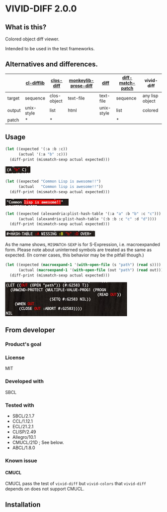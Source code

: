 # VIVID-DIFF 2.0.0
## What is this?
Colored object diff viewer.

Intended to be used in the test frameworks.

## Alternatives and differences.

|        | [cl-difflib] | [clos-diff] | [monkeylib-prose-diff] | [diff]     | [diff-match-patch] | vivid-diff      |
| ------ | ------------ | ----------- | ---------------------- | ---------- | ------------------ | --------------- |
| target | sequence     | clos-object | text-file              | text-file  | sequence           | any lisp object |
| output | unix-style   | list        | html                   | unix-style | list               | colored         |
| patch  | *            | *           |                        |            | *                  |                 |

[cl-difflib]: https://github.com/wiseman/cl-difflib
[clos-diff]: https://github.com/krzysz00/clos-diff
[monkeylib-prose-diff]: https://github.com/gigamonkey/monkeylib-prose-diff
[diff]: https://github.com/sharplispers/diff
[diff-match-patch]: https://github.com/agrostis/diff-match-patch

## Usage

```lisp
(let ((expected '(:a :b :c))
      (actual '(:a "b" :c)))
  (diff-print (mismatch-sexp actual expected)))
```
![image of the conses diff.](img/conses.jpg)

```lisp
(let ((expected "Common Lisp is awesome!!")
      (actual   "Common lisp is awesome!!"))
  (diff-print (mismatch-sexp actual expected)))
```
![image of the string diff.](img/string.jpg)

```lisp
(let ((expected (alexandria:plist-hash-table '(:a "a" :b "b" :c "c")))
      (actual (alexandria:plist-hash-table '(:b :b :c "c" :d "d"))))
  (diff-print (mismatch-sexp actual expected)))
```
![image of the hash-table diff.](img/hash-table.jpg)

As the name shows, `MISMATCH-SEXP` is for S-Expression, i.e. macroexpanded form.
Please note about uninterned symbols are treated as the same as expected.
(In corner cases, this behavior may be the pitfall though.)

```lisp
(let ((expected (macroexpand-1 '(with-open-file (s "path") (read s))))
      (actual (macroexpand-1 '(with-open-file (out "path") (read out)))))
  (diff-print (mismatch-sexp actual expected)))
```
![image of the macroexpanded diff.](img/macroexpanded.jpg)

## From developer

### Product's goal

### License
MIT

### Developed with
SBCL

### Tested with
* SBCL/2.1.7
* CCL/1.12.1
* ECL/21.2.1
* CLISP/2.49
* Allegro/10.1
* CMUCL/21D ; See below.
* ABCL/1.8.0

### Known issue
#### CMUCL
CMUCL pass the test of `vivid-diff` but `vivid-colors` that `vivid-diff` depends on does not support CMUCL.

## Installation

